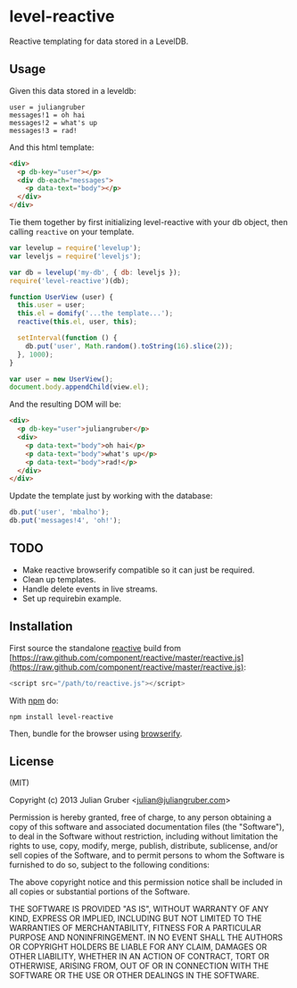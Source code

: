 # level-reactive

Reactive templating for data stored in a LevelDB.

## Usage

Given this data stored in a leveldb:

```
user = juliangruber
messages!1 = oh hai
messages!2 = what's up
messages!3 = rad!
```

And this html template:

```html
<div>
  <p db-key="user"></p>
  <div db-each="messages">
    <p data-text="body"></p>
  </div>
</div>
```

Tie them together by first initializing level-reactive with your db object,
then calling `reactive` on your template.

```js
var levelup = require('levelup');
var leveljs = require('leveljs');

var db = levelup('my-db', { db: leveljs });
require('level-reactive')(db);

function UserView (user) {
  this.user = user;
  this.el = domify('...the template...');
  reactive(this.el, user, this);

  setInterval(function () {
    db.put('user', Math.random().toString(16).slice(2));
  }, 1000);
}

var user = new UserView();
document.body.appendChild(view.el);
```

And the resulting DOM will be:

```html
<div>
  <p db-key="user">juliangruber</p>
  <div>
    <p data-text="body">oh hai</p>
    <p data-text="body">what's up</p>
    <p data-text="body">rad!</p>
  </div>
</div>
```

Update the template just by working with the database:

```js
db.put('user', 'mbalho');
db.put('messages!4', 'oh!');
```

## TODO

* Make reactive browserify compatible so it can just be required.
* Clean up templates.
* Handle delete events in live streams.
* Set up requirebin example.

## Installation

First source the standalone [reactive](https://github.com/component/reactive)
build from [https://raw.github.com/component/reactive/master/reactive.js](https://raw.github.com/component/reactive/master/reactive.js):

```js
<script src="/path/to/reactive.js"></script>
```

With [npm](https://npmjs.org) do:

```
npm install level-reactive
```

Then, bundle for the browser using
[browserify](https://github.com/substack/node-browserify).

## License

(MIT)

Copyright (c) 2013 Julian Gruber &lt;julian@juliangruber.com&gt;

Permission is hereby granted, free of charge, to any person obtaining a copy of
this software and associated documentation files (the "Software"), to deal in
the Software without restriction, including without limitation the rights to
use, copy, modify, merge, publish, distribute, sublicense, and/or sell copies
of the Software, and to permit persons to whom the Software is furnished to do
so, subject to the following conditions:

The above copyright notice and this permission notice shall be included in all
copies or substantial portions of the Software.

THE SOFTWARE IS PROVIDED "AS IS", WITHOUT WARRANTY OF ANY KIND, EXPRESS OR
IMPLIED, INCLUDING BUT NOT LIMITED TO THE WARRANTIES OF MERCHANTABILITY,
FITNESS FOR A PARTICULAR PURPOSE AND NONINFRINGEMENT. IN NO EVENT SHALL THE
AUTHORS OR COPYRIGHT HOLDERS BE LIABLE FOR ANY CLAIM, DAMAGES OR OTHER
LIABILITY, WHETHER IN AN ACTION OF CONTRACT, TORT OR OTHERWISE, ARISING FROM,
OUT OF OR IN CONNECTION WITH THE SOFTWARE OR THE USE OR OTHER DEALINGS IN THE
SOFTWARE.
